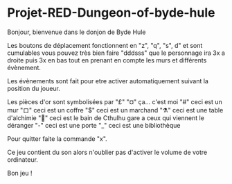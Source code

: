 # Projet-RED-Dungeon-of-byde-hule

Bonjour, bienvenue dans le donjon de Byde Hule

Les boutons de déplacement fonctionnent en "z", "q", "s", d" et sont cumulables vous pouvez très bien faire "dddsss" que le personnage ira 3x a droite puis 3x en bas tout en prenant en compte les murs et différents évènement.

Les évènements sont fait pour etre activer automatiquement suivant la position du joueur.

Les pièces d'or sont symbolisées par "£"
"¤" ça... c'est moi
"#" ceci est un mur
"ロ" ceci est un coffre
"$" ceci est un marchand
"⚗️" ceci est une table d'alchimie
"🛁" ceci est le bain de Cthulhu gare a ceux qui viennent le déranger
"-" ceci est une porte
"\_" ceci est une bibliothèque

Pour quitter faite la commande "x".

Ce jeu contient du son alors n'oublier pas d'activer le volume de votre ordinateur.

Bon jeu !
